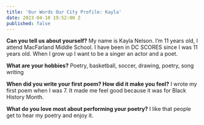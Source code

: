 ```yaml
---
title: 'Our Words Our City Profile: Kayla'
date: 2023-04-10 19:52:00 Z
published: false
---
```


**Can you tell us about yourself?**
My name is Kayla Nelson. I’m 11 years old, I attend MacFarland Middle School. I have been in DC SCORES since I was 11 years old. When I grow up I want to be a singer an actor and a poet. 

**What are your hobbies?**
Poetry, basketball, soccer, drawing, poetry, song writing 

**When did you write your first poem? How did it make you feel?**
I wrote my first poem when I was 7. It made me feel good because it was for Black History Month.

**What do you love most about performing your poetry?**
I like that people get to hear my poetry and enjoy it. 

